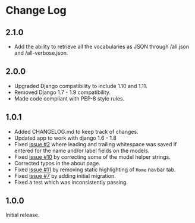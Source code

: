 Change Log
==========


2.1.0
-----

* Add the ability to retrieve all the vocabularies as JSON through /all.json and /all-verbose.json.


2.0.0
-----

* Upgraded Django compatibility to include 1.10 and 1.11.
* Removed Django 1.7 - 1.9 compatibility.
* Made code compliant with PEP-8 style rules.


1.0.1
-----

* Added CHANGELOG.md to keep track of changes.
* Updated app to work with django 1.6 - 1.8
* Fixed [issue #2](https://github.com/unt-libraries/django-controlled-vocabularies/issues/2) where leading and
trailing whitespace was saved if entered for the name and/or label fields on the models.
* Fixed [issue #10](https://github.com/unt-libraries/django-controlled-vocabularies/issues/10) by correcting some
of the model helper strings.
* Corrected typos in the about page.
* Fixed [issue #11](https://github.com/unt-libraries/django-controlled-vocabularies/issues/11) by removing static
highlighting of `Home` navbar tab.
* Fixed [issue #7](https://github.com/unt-libraries/django-controlled-vocabularies/issues/7) by adding initial
migration.
* Fixed a test which was inconsistently passing.


1.0.0
-----

Initial release.
